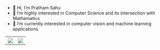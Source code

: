 - 👋 Hi, I’m Pratham Sahu
- 👀 I’m highly interested in Computer Science and its intersection with Mathematics
- 🌱 I’m currently interested in computer vision and machine learning applications

<!---
Prathamsahu52/Prathamsahu52 is a ✨ special ✨ repository because its `README.md` (this file) appears on your GitHub profile.
You can click the Preview link to take a look at your changes.
--->

<!-- [![Pratham's GitHub stats](https://github-readme-stats.vercel.app/api?username=Prathamsahu52)](https://github.com/bangaradi/github-readme-stats)
 -->

<table style="width:100%">
  <tr>
    <th><img src="https://github-readme-stats.vercel.app/api?username=Prathamsahu52&show_icons=true&hide_border=true&hide=issues&theme=radical" /></th>
    <th><img src="https://github-readme-stats.vercel.app/api/top-langs/?username=Prathamsahu52&layout=compact&theme=radical&langs_count=6" /></th>
  </tr>
</table>

